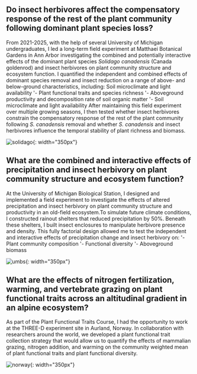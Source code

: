 ## Do insect herbivores affect the compensatory response of the rest of the plant community following dominant plant species loss? 

From 2021-2025, with the help of several University of Michigan undergraduates, I led a long-term field experiment at Matthaei Botanical Gardens in Ann Arbor investigating the combined and potentially interactive effects of the dominant plant species *Solidago canadensis* (Canada goldenrod) and insect herbivores on plant community structure and ecosystem function. I quantified the independent and combined effects of dominant species removal and insect reduction on a range of above- and below-ground characteristics, including:
Soil microclimate and light availability
     '- Plant functional traits and species richness
     '- Aboveground productivity and decomposition rate of soil organic matter
     '- Soil microclimate and light availability
After maintaining this field experiment over multiple growing seasons, I then tested whether insect herbivores constrain the compensatory response of the rest of the plant community following *S. canadensis* removal and whether *S. canadensis* and insect herbivores influence the temporal stability of plant richness and biomass.

![solidago](mat.JPG){: width="350px"}

## What are the combined and interactive effects of precipitation and insect herbivory on plant community structure and ecosystem function? 

At the University of Michigan Biological Station, I designed and implemented a field experiment to investigate the effects of altered precipitation and insect herbivory on plant community structure and productivity in an old-field ecosystem.To simulate future climate conditions, I constructed rainout shelters that reduced precipitation by 50%. Beneath these shelters, I built insect enclosures to manipulate herbivore presence and density. This fully factorial design allowed me to test the independent and interactive effects of precipitation change and insect herbivory on:
     '- Plant community composition
     '- Functional diversity
     '- Aboveground biomass

![umbs](umbs.jpg){: width="350px"}

## What are the effects of nitrogen fertilization, warming, and vertebrate grazing on plant functional traits across an altitudinal gradient in an alpine ecosystem?

As part of the Plant Functional Traits Course, I had the opportunity to work at the THREE-D experiment site in Aurland, Norway. In collaboration with researchers around the world, we developed a plant functional trait collection strategy that would allow us to quantify the effects of mammalian grazing, nitrogen addition, and warming on the community weighted mean of plant functional traits and plant functional diversity. 

![norway](norway.JPG){: width="350px"}
